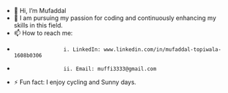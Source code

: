 - 👋 Hi, I’m Mufaddal
- 🌱 I am pursuing my passion for coding and continuously enhancing my skills in this field.
- 📫 How to reach me:
-                     i. LinkedIn: www.linkedin.com/in/mufaddal-topiwala-1608b0306
-                     ii. Email: muffi3333@gmail.com
- ⚡ Fun fact: I enjoy cycling and Sunny days.

<!---
zeplin78/zeplin78 is a ✨ special ✨ repository because its `README.md` (this file) appears on your GitHub profile.
You can click the Preview link to take a look at your changes.
--->
